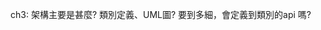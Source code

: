 ch3:
	架構主要是甚麼? 類別定義、UML圖? 要到多細，會定義到類別的api 嗎?
	
<!--stackedit_data:
eyJoaXN0b3J5IjpbLTE5Njg0NTIxMF19
-->